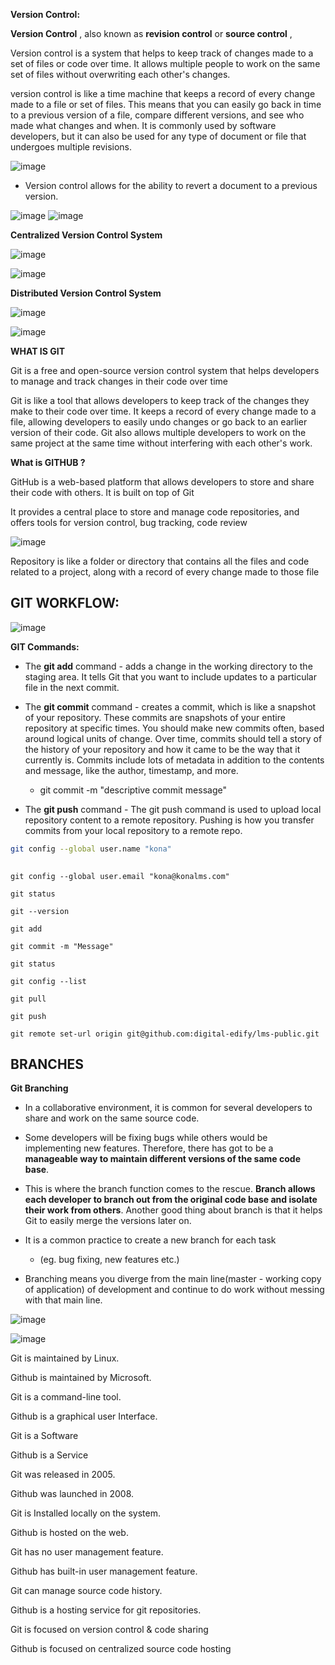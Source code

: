 
**Version Control:**

**Version Control** , also known as **revision control** or **source control** ,

Version control is a system that helps to keep track of changes made to a set of files or code over time. It allows multiple people to work on the same set of files without overwriting each other's changes.

version control is like a time machine that keeps a record of every change made to a file or set of files. This means that you can easily go back in time to a previous version of a file, compare different versions, and see who made what changes and when. It is commonly used by software developers, but it can also be used for any type of document or file that undergoes multiple revisions.

![image](https://user-images.githubusercontent.com/130965749/236376146-b8f26d93-29b8-4fcf-a531-ef5608ff2dde.png)

- Version control allows for the ability to revert a document to a previous version.

![image](https://user-images.githubusercontent.com/130965749/236376180-0e0faa19-a409-4823-839d-2b22c00c59a9.png)
![image](https://user-images.githubusercontent.com/130965749/236376210-530a37f6-c487-4752-a91f-2f98c903d52f.png)

**Centralized Version Control System**

![image](https://user-images.githubusercontent.com/130965749/236376252-67a054ee-5035-4f56-8e42-b7e3dd5f701e.png)

![image](https://user-images.githubusercontent.com/130965749/236376284-262c7aab-4f16-4736-a0f8-aaba53c5fdf5.png)

**Distributed Version Control System**

![image](https://user-images.githubusercontent.com/130965749/236376313-932af1ad-a359-4bc8-b378-4fb73bd9d679.png)

![image](https://user-images.githubusercontent.com/130965749/236376342-210bba91-a9cb-4b3b-83d3-e3e87271dc8c.png)

**WHAT IS GIT**

Git is a free and open-source version control system that helps developers to manage and track changes in their code over time

Git is like a tool that allows developers to keep track of the changes they make to their code over time. It keeps a record of every change made to a file, allowing developers to easily undo changes or go back to an earlier version of their code. Git also allows multiple developers to work on the same project at the same time without interfering with each other's work.

**What is GITHUB ?**

GitHub is a web-based platform that allows developers to store and share their code with others. It is built on top of Git

It provides a central place to store and manage code repositories, and offers tools for version control, bug tracking, code review

![image](https://user-images.githubusercontent.com/130965749/236376393-3181e5ae-2ae3-4542-ac02-78a90b607b2c.png)

Repository is like a folder or directory that contains all the files and code related to a project, along with a record of every change made to those file

## **GIT WORKFLOW:**

![image](https://user-images.githubusercontent.com/130965749/236376422-aebd09d5-ffe8-4e5a-916b-ae2f49fc86a6.png)

**GIT Commands:**

- The **git add** command - adds a change in the working directory to the staging area. It tells Git that you want to include updates to a particular file in the next commit.

- The **git commit** command - creates a commit, which is like a snapshot of your repository. These commits are snapshots of your entire repository at specific times. You should make new commits often, based around logical units of change. Over time, commits should tell a story of the history of your repository and how it came to be the way that it currently is. Commits include lots of metadata in addition to the contents and message, like the author, timestamp, and more.
  - git commit -m "descriptive commit message"

- The **git push** command - The git push command is used to upload local repository content to a remote repository. Pushing is how you transfer commits from your local repository to a remote repo.
```bash
git config --global user.name "kona"
 
```
```
git config --global user.email "kona@konalms.com"
```
```
git status
```
```
git --version
```
```
git add
```
```
git commit -m "Message"
```
```
git status
```
```
git config --list
```
```
git pull
```
```
git push
```
```
git remote set-url origin git@github.com:digital-edify/lms-public.git
```

## **BRANCHES**

**Git Branching**

- In a collaborative environment, it is common for several developers to share and work on the same source code.

- Some developers will be fixing bugs while others would be implementing new features. Therefore, there has got to be a **manageable way to maintain different versions of the same code base**.

- This is where the branch function comes to the rescue. **Branch allows each developer to branch out from the original code base and isolate their work from others**. Another good thing about branch is that it helps Git to easily merge the versions later on.

- It is a common practice to create a new branch for each task
  - (eg. bug fixing, new features etc.)

- Branching means you diverge from the main line(master - working copy of application) of development and continue to do work without messing with that main line.

![image](https://user-images.githubusercontent.com/130965749/236376467-05ca88ff-9c0b-4588-a6b8-aa6aea8c25ca.png)

![image](https://user-images.githubusercontent.com/130965749/236376492-9197b5ac-150e-4cc4-ad39-9976558aeb98.png)

Git is maintained by Linux.

Github is maintained by Microsoft.

Git is a command-line tool.

Github is a graphical user Interface.

Git is a Software

Github is a Service

Git was released in 2005.

Github was launched in 2008.

Git is Installed locally on the system.

Github is hosted on the web.

Git has no user management feature.

Github has built-in user management feature.

Git can manage source code history.

Github is a hosting service for git repositories.

Git is focused on version control & code sharing

Github is focused on centralized source code hosting
